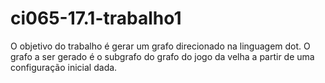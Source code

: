 # ci065-17.1-trabalho1
O objetivo do trabalho é gerar um grafo direcionado na linguagem dot. O grafo a ser gerado é o subgrafo do grafo do jogo da velha a partir de uma configuração inicial dada.
